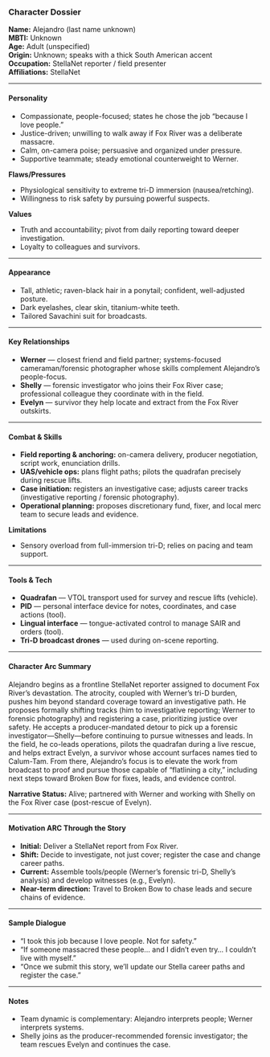 ### Character Dossier

**Name:** Alejandro (last name unknown)  
**MBTI:** Unknown  
**Age:** Adult (unspecified)  
**Origin:** Unknown; speaks with a thick South American accent  
**Occupation:** StellaNet reporter / field presenter  
**Affiliations:** StellaNet

---

#### Personality
- Compassionate, people-focused; states he chose the job “because I love people.”
- Justice-driven; unwilling to walk away if Fox River was a deliberate massacre.
- Calm, on-camera poise; persuasive and organized under pressure.
- Supportive teammate; steady emotional counterweight to Werner.

**Flaws/Pressures**
- Physiological sensitivity to extreme tri-D immersion (nausea/retching).
- Willingness to risk safety by pursuing powerful suspects.

**Values**
- Truth and accountability; pivot from daily reporting toward deeper investigation.
- Loyalty to colleagues and survivors.

---

#### Appearance
- Tall, athletic; raven-black hair in a ponytail; confident, well-adjusted posture.
- Dark eyelashes, clear skin, titanium-white teeth.
- Tailored Savachini suit for broadcasts.

---

#### Key Relationships
- **Werner** — closest friend and field partner; systems-focused cameraman/forensic photographer whose skills complement Alejandro’s people-focus.  
- **Shelly** — forensic investigator who joins their Fox River case; professional colleague they coordinate with in the field.  
- **Evelyn** — survivor they help locate and extract from the Fox River outskirts.

---

#### Combat & Skills
- **Field reporting & anchoring:** on-camera delivery, producer negotiation, script work, enunciation drills.
- **UAS/vehicle ops:** plans flight paths; pilots the quadrafan precisely during rescue lifts.
- **Case initiation:** registers an investigative case; adjusts career tracks (investigative reporting / forensic photography).
- **Operational planning:** proposes discretionary fund, fixer, and local merc team to secure leads and evidence.

**Limitations**
- Sensory overload from full-immersion tri-D; relies on pacing and team support.

---

#### Tools & Tech
- **Quadrafan** — VTOL transport used for survey and rescue lifts (vehicle).  
- **PID** — personal interface device for notes, coordinates, and case actions (tool).  
- **Lingual interface** — tongue-activated control to manage SAIR and orders (tool).  
- **Tri-D broadcast drones** — used during on-scene reporting.

---

#### Character Arc Summary
Alejandro begins as a frontline StellaNet reporter assigned to document Fox River’s devastation. The atrocity, coupled with Werner’s tri-D burden, pushes him beyond standard coverage toward an investigative path. He proposes formally shifting tracks (him to investigative reporting; Werner to forensic photography) and registering a case, prioritizing justice over safety. He accepts a producer-mandated detour to pick up a forensic investigator—Shelly—before continuing to pursue witnesses and leads. In the field, he co-leads operations, pilots the quadrafan during a live rescue, and helps extract Evelyn, a survivor whose account surfaces names tied to Calum-Tam. From there, Alejandro’s focus is to elevate the work from broadcast to proof and pursue those capable of “flatlining a city,” including next steps toward Broken Bow for fixes, leads, and evidence control.

**Narrative Status:** Alive; partnered with Werner and working with Shelly on the Fox River case (post-rescue of Evelyn).

---

#### Motivation ARC Through the Story
- **Initial:** Deliver a StellaNet report from Fox River.  
- **Shift:** Decide to investigate, not just cover; register the case and change career paths.  
- **Current:** Assemble tools/people (Werner’s forensic tri-D, Shelly’s analysis) and develop witnesses (e.g., Evelyn).  
- **Near-term direction:** Travel to Broken Bow to chase leads and secure chains of evidence.

---

#### Sample Dialogue
- “I took this job because I love people. Not for safety.”  
- “If someone massacred these people… and I didn’t even try… I couldn’t live with myself.”  
- “Once we submit this story, we’ll update our Stella career paths and register the case.”  

---

#### Notes
- Team dynamic is complementary: Alejandro interprets people; Werner interprets systems.  
- Shelly joins as the producer-recommended forensic investigator; the team rescues Evelyn and continues the case.
